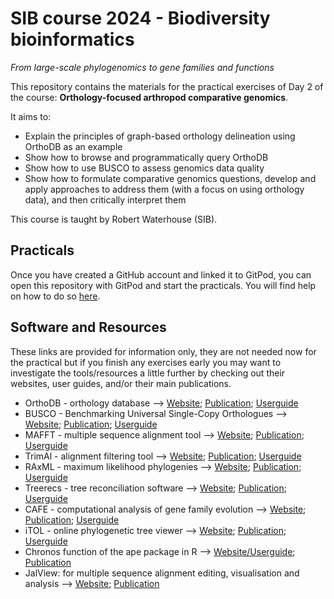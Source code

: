 # SIB course 2024 - Biodiversity bioinformatics

_From large-scale phylogenomics to gene families and functions_

This repository contains the materials for the practical exercises of Day 2 of the course: **Orthology-focused arthropod comparative genomics**.

It aims to:
- Explain the principles of graph-based orthology delineation using OrthoDB as an example
- Show how to browse and programmatically query OrthoDB
- Show how to use BUSCO to assess genomics data quality
- Show how to formulate comparative genomics questions, develop and apply approaches to address them (with a focus on using orthology data), and then critically interpret them

This course is taught by Robert Waterhouse (SIB).


## Practicals

Once you have created a GitHub account and linked it to GitPod, you can open this repository with GitPod and start the practicals. You will find help on how to do so [here](https://www.gitpod.io/docs/introduction/getting-started#step-1-your-first-workspace).


## Software and Resources

These links are provided for information only, they are not needed now for the practical but if you finish any exercises early you may want to investigate the tools/resources a little further by checking out their websites, user guides, and/or their main publications.

- OrthoDB - orthology database --> 
[Website](https://www.orthodb.org/); [Publication](https://academic.oup.com/nar/article/49/D1/D389/5983625); [Userguide](https://www.ezlab.org/orthodb_userguide.html)
- BUSCO - Benchmarking Universal Single-Copy Orthologues --> 
[Website](https://busco.ezlab.org/); [Publication](https://academic.oup.com/mbe/article/38/10/4647/6329644); [Userguide](https://busco.ezlab.org/busco_userguide.html)
- MAFFT - multiple sequence alignment tool --> 
[Website](https://mafft.cbrc.jp/alignment/software/); [Publication](https://academic.oup.com/mbe/article/30/4/772/1073398); [Userguide](https://mafft.cbrc.jp/alignment/software/manual/manual.html)
- TrimAl - alignment filtering tool --> 
[Website](http://trimal.cgenomics.org/trimal); [Publication](https://academic.oup.com/bioinformatics/article/25/15/1972/213148); [Userguide](http://trimal.cgenomics.org/use_of_the_command_line_trimal_v1.2)
- RAxML - maximum likelihood phylogenies --> 
[Website](https://cme.h-its.org/exelixis/web/software/raxml/); [Publication](https://academic.oup.com/bioinformatics/article/22/21/2688/251208); [Userguide](https://cme.h-its.org/exelixis/resource/download/NewManual.pdf)
- Treerecs - tree reconciliation software --> 
[Website](https://project.inria.fr/treerecs/); [Publication](https://project.inria.fr/treerecs/publications/); [Userguide](https://project.inria.fr/treerecs/treerecs-options/)
- CAFE - computational analysis of gene family evolution --> 
[Website](https://github.com/hahnlab/CAFE5); [Publication](https://academic.oup.com/bioinformatics/article/36/22-23/5516/6039105); [Userguide](https://github.com/hahnlab/CAFE5)
- iTOL - online phylogenetic tree viewer --> 
[Website](https://itol.embl.de/); [Publication](https://academic.oup.com/nar/article/49/W1/W293/6246398); [Userguide](https://itol.embl.de/help.cgi)
- Chronos function of the ape package in R --> 
[Website/Userguide](https://rdrr.io/cran/ape/man/chronos.html); [Publication](https://www.sciencedirect.com/science/article/pii/S1055790313000651)
- JalView: for multiple sequence alignment editing, visualisation and analysis --> 
[Website](https://www.jalview.org/); [Publication](https://academic.oup.com/bioinformatics/article/25/9/1189/203460)
